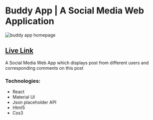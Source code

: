 # Buddy App | A Social Media Web Application

![buddy app homepage](https://i.imgur.com/PTr2msL.png)
## [Live Link](https://ss-social-buddy.netlify.app/)

A Social Media Web App which displays post from different users and corresponding comments on this post

### Technologies:
- React
- Material UI
- Json placeholder API
- Html5
- Css3
